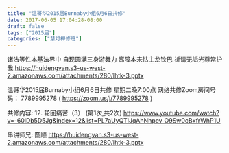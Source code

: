 ```yaml
---
title: "温哥华2015届Burnaby小组6月6日共修"
date: 2017-06-05 17:04:28-08:00
draft: false
tags: ["2015届"]
categories: ["慧灯禅修班"]
---
```

诸法等性本基法界中  自现圆满三身游舞力
离障本来怙主龙钦巴  祈请无垢光尊常护我
 https://huidengvan.s3-us-west-2.amazonaws.com/attachments/280/lhtk-3.pptx

温哥华2015届Burnaby小组6月6日共修
星期二晚7:00点
网络共修Zoom房间号码： 7789995278 ( https://zoom.us/j/7789995278 )

共修内容:
12. 轮回痛苦（3） (第1次,共2次)
https://www.youtube.com/watch?v=-60lDb5D5Jg&index=12&list=PL7aUyQTIJqAhNhpev_O9Sw0cBxfrWhP1U

串讲师兄:  圆顺
 https://huidengvan.s3-us-west-2.amazonaws.com/attachments/280/lhtk-3.pptx
